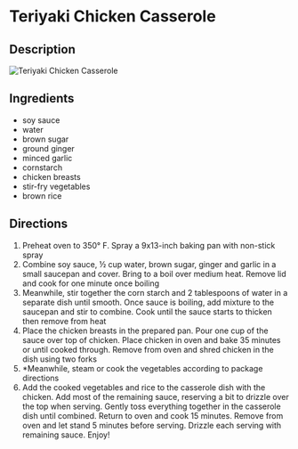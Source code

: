# Teriyaki Chicken Casserole

## Description
![Teriyaki Chicken Casserole](https://www.themealdb.com/images/media/meals/wvpsxx1468256321.jpg "Teriyaki Chicken Casserole")

## Ingredients
- soy sauce
- water
- brown sugar
- ground ginger
- minced garlic
- cornstarch
- chicken breasts
- stir-fry vegetables
- brown rice

## Directions
1. Preheat oven to 350° F. Spray a 9x13-inch baking pan with non-stick spray
2. Combine soy sauce, ½ cup water, brown sugar, ginger and garlic in a small saucepan and cover. Bring to a boil over medium heat. Remove lid and cook for one minute once boiling
3. Meanwhile, stir together the corn starch and 2 tablespoons of water in a separate dish until smooth. Once sauce is boiling, add mixture to the saucepan and stir to combine. Cook until the sauce starts to thicken then remove from heat
4. Place the chicken breasts in the prepared pan. Pour one cup of the sauce over top of chicken. Place chicken in oven and bake 35 minutes or until cooked through. Remove from oven and shred chicken in the dish using two forks
5. *Meanwhile, steam or cook the vegetables according to package directions
6. Add the cooked vegetables and rice to the casserole dish with the chicken. Add most of the remaining sauce, reserving a bit to drizzle over the top when serving. Gently toss everything together in the casserole dish until combined. Return to oven and cook 15 minutes. Remove from oven and let stand 5 minutes before serving. Drizzle each serving with remaining sauce. Enjoy!

